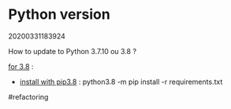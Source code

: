 Python version
=
20200331183924

How to update to Python 3.7.10 ou 3.8 ?

[for 3.8](https://linuxize.com/post/how-to-install-python-3-8-on-ubuntu-18-04/) :
* [install with pip3.8](https://askubuntu.com/questions/1187358/pip-for-python-3-8) : python3.8 -m pip install -r requirements.txt

#refactoring